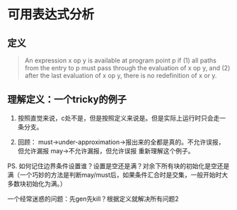 # 可用表达式分析

## 定义

> An expression x op y is available at program point p if (1) all paths from the entry to p must pass through the evaluation of x op y, and (2) after the last evaluation of x op y, there is no redefinition of x or y.

## 理解定义：一个tricky的例子

1. 按照直觉来说，c处不是，但是按照定义来说是。但是实际上运行时只会走一条分支。

2. 回顾：
must->under-approximation->报出来的全都是真的。不允许误报，但允许漏报
may->不允许漏报，但允许误报
重新理解这个例子。

PS. 如何记住边界条件设置谁？设置是空还是满？对余下所有块的初始化是空还是满（一个巧妙的方法是判断may/must后，如果条件汇合时是交集，一般开始时大多数块初始化为满。）

一个经常迷惑的问题：先gen先kill？根据定义就解决所有问题2
